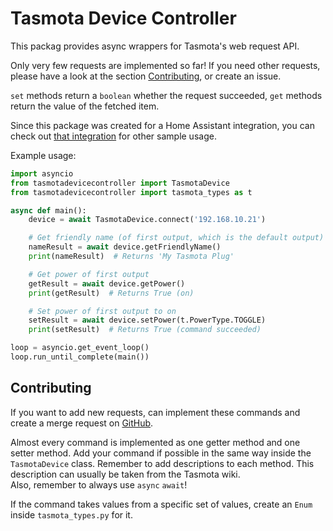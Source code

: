 #  Tasmota Device Controller

This packag provides async wrappers for Tasmota's web request API.

Only very few requests are implemented so far! If you need other requests, please have a look at the section [Contributing](#contributing), or create an issue.

`set` methods return a `boolean` whether the request succeeded, `get` methods return the value of the fetched item.

Since this package was created for a Home Assistant integration, you can check out [that integration](https://github.com/chaptergy/homeassistant-tasmota-switch) for other sample usage.

Example usage:

```py
import asyncio
from tasmotadevicecontroller import TasmotaDevice
from tasmotadevicecontroller import tasmota_types as t

async def main():
    device = await TasmotaDevice.connect('192.168.10.21')

    # Get friendly name (of first output, which is the default output)
    nameResult = await device.getFriendlyName()
    print(nameResult)  # Returns 'My Tasmota Plug'

    # Get power of first output
    getResult = await device.getPower()
    print(getResult)  # Returns True (on)

    # Set power of first output to on
    setResult = await device.setPower(t.PowerType.TOGGLE)
    print(setResult)  # Returns True (command succeeded)

loop = asyncio.get_event_loop()
loop.run_until_complete(main())

```

## Contributing
If you want to add new requests, can implement these commands and create a merge request on [GitHub](https://github.com/chaptergy/tasmota-device-controller).

Almost every command is implemented as one getter method and one setter method. Add your command if possible in the same way inside the `TasmotaDevice` class. Remember to add descriptions to each method. This description can usually be taken from the Tasmota wiki.  
Also, remember to always use `async` `await`!

If the command takes values from a specific set of values, create an `Enum` inside `tasmota_types.py` for it.